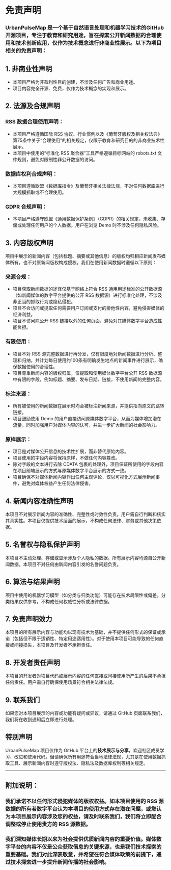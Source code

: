# 免责声明

 ### UrbanPulseMap 是一个基于自然语言处理和机器学习技术的**GitHub 开源项目**，专注于教育和研究用途，旨在探索公开新闻数据的合理使用和技术创新应用，仅作为技术概念进行非商业性展示。以下为项目相关的免责声明：

## 1. 非商业性声明 
 - 本项目严格为非盈利性目的创建，不涉及任何广告和商业用途。
 - 项目内容完全开源、免费，仅作为技术概念的实现和展示。

## 2. 法源及合规声明  
 ### RSS 数据合理使用声明：
  - 本项目严格遵循国际 RSS 协议、行业惯例以及《葡萄牙版权及相关权法典》第75条中关于“合理使用”的相关规定，仅限于教育和研究目的的非商业技术性展示。
  - 本项目中使用的“标准化 RSS 聚合器”工具严格遵循目标网站的 robots.txt 文件规则，避免对限制性非公开数据的访问。
 ### 数据库权利合规声明：
  - 本项目遵循欧盟《数据库指令》及葡萄牙相关法律法规，不对任何数据库进行大规模抓取或不合理使用。
 ### GDPR 合规声明：
  - 本项目严格遵守欧盟《通用数据保护条例》（GDPR）的相关规定，未收集、存储或处理任何用户的个人数据。用户在浏览 Demo 时不涉及任何隐私风险。

## 3. 内容版权声明  
   项目中展示的新闻内容（包括标题、摘要或其他信息）的版权均归相应新闻发布媒体所有，也不对原新闻版权构成侵权。我们在使用新闻数据时遵循以下原则：
 ### 来源合规：
  - 项目获取新闻数据的途径仅基于网络上符合 RSS 通用用途标准的公开数据源（如新闻媒体的数字平台提供的公开 RSS 数据源）进行标准化处理，不涉及非正当的抓取行为或隐私侵犯。
  - 项目不会访问或提取任何需要用户订阅或支付的排他性内容，避免侵害媒体的经济利益。
  - 项目不访问除公开 RSS 链接以外的任何页面，避免对其媒体数字平台造成性能负担。
 ### 有限使用：
  - 项目不对 RSS 源完整数据进行再分发，仅有限度地对新闻数据进行分析、整理和归纳，并计划每日使用约100条有明确发生地点的新闻事件进行展示，确保数据使用的合理性。
  - 项目尊重新闻内容的版权归属，仅提取和使用媒体数字平台公开 RSS 数据源中有限的字段，例如标题、摘要、发布日期、链接，不使用新闻的完整内容。
 ### 标注来源：
  - 所有被使用的新闻数据在展示时均会被标注新闻来源，并提供指向原文的跳转链接。
  - 项目鼓励使用 Demo 的用户直接访问原媒体数字平台，从而为媒体增加潜在流量，同时加强用户对媒体内容的认可，并进一步扩大新闻的社会影响力。
 ### 原样展示：
  - 项目是对媒体公开信息的技术性扩展，而非替代原始内容。
  - 项目使用的字段内容将保持原样，不做任何内容篡改。
  - 除对字段的文本进行去除 CDATA 包裹的处理外，项目保证所使用的字段内容在项目前端展示的方式与原媒体数字平台展示的方式一致。
  - 项目确保不对媒体新闻内容作出任何主观评论，仅以可视化方式展示新闻事件，避免对媒体权益产生任何法律侵害。

## 4. 新闻内容准确性声明  
 本项目不对展示新闻内容的准确性、完整性或时效性负责。用户需自行判断和核实其真实性。本项目仅提供技术层面的展示，不构成任何法律、财务或其他决策依据。

## 5. 名誉权与隐私保护声明  
 本项目不主动处理、存储或显示涉及个人隐私的数据。所有展示内容均源自公开新闻数据。本项目不对任何由新闻内容引发的名誉问题负责。

## 6. 算法与结果声明 
 项目中使用的机器学习模型（如分类与归类功能）可能存在技术局限性或偏差。分类结果仅供参考，不构成任何权威性分析或法律依据。

## 7. 免责声明效力 
 本项目的所有展示内容与功能均以现有技术为基础，并不提供任何形式的保证或承诺（包括但不限于适销性、特定用途适用性）。对于使用本项目可能导致的任何直接或间接损失，本项目及开发者不承担责任。

## 8. 开发者责任声明
 本项目的开发者对项目代码或展示内容的任何直接或间接使用所产生的后果不承担任何责任。用户需自行确保使用场景符合相关法律法规。

## 9. 联系我们 
 如果您对本项目展示的内容或功能有疑问或异议，请通过 GitHub 页面联系我们，我们将在收到通知后立即进行处理。

## **特别声明** 
UrbanPulseMap 项目仅作为 GitHub 平台上的**技术展示与分享**，欢迎社区成员学习、改进和使用代码。但请确保所有用途符合当地法律法规，尤其是在使用数据抓取工具、展示新闻内容时遵守版权法、隐私法及数据库权利等相关规定。

---

## 附加说明：
### 我们承诺不以任何形式侵犯媒体的版权权益。如本项目使用的 RSS 源数据的所有者数字平台认为本项目的使用方式存在潜在问题，或您认为本项目展示内容涉及您的权益，请及时联系我们，我们将立即配合调整或停止使用贵方的 RSS 源数据。

### 我们深知媒体长期以来为社会提供优质新闻内容的重要价值。媒体数字平台的内容不仅是公众获取信息的关键来源，也是我们技术探索的重要基础。我们对此深表敬意，并希望在符合媒体政策的前提下，通过技术探索进一步提升新闻传播的社会影响。
